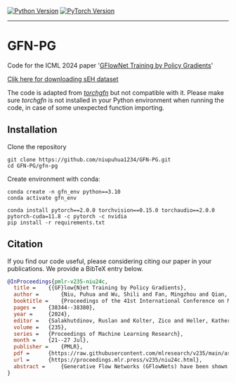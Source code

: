   <a href="https://www.python.org/"><img alt="Python Version" src="https://img.shields.io/badge/Python-%E2%89%A53.10-blue" /></a>
  <a href="https://pytorch.org/"><img alt="PyTorch Version" src="https://img.shields.io/badge/PyTorch-%E2%89%A52.0.0-green" /></a>
<!-- <div align="center">
</div> -->
--------------------------------------------------------------------------------
# GFN-PG
Code for the ICML 2024 paper '[GFlowNet Training by Policy Gradients](https://proceedings.mlr.press/v235/niu24c.html)'

[Clik here for downloading sEH dataset](https://drive.google.com/file/d/1-RCgm7CZFmU3UP4pw8CXI9r_LiUaUSP4/view?usp=sharing)

The code is adapted from [*torchgfn*](https://pypi.org/project/torchgfn/0.1.3/) but not compatible with it. Please make sure *torchgfn* is not installed in your Python environment when running the code, in case of some unexpected function importing. 

## Installation
Clone the repository
```
git clone https://github.com/niupuhua1234/GFN-PG.git
cd GFN-PG/gfn-pg
```

Create environment with conda:
```
conda create -n gfn_env python==3.10
conda activate gfn_env

conda install pytorch==2.0.0 torchvision==0.15.0 torchaudio==2.0.0 pytorch-cuda=11.8 -c pytorch -c nvidia
pip install -r requirements.txt
```



## Citation

If you find our code useful, please considering citing our paper in your publications. We provide a BibTeX entry below.


```bibtex
@InProceedings{pmlr-v235-niu24c,
  title = 	 {{GF}low{N}et Training by Policy Gradients},
  author =       {Niu, Puhua and Wu, Shili and Fan, Mingzhou and Qian, Xiaoning},
  booktitle = 	 {Proceedings of the 41st International Conference on Machine Learning},
  pages = 	 {38344--38380},
  year = 	 {2024},
  editor = 	 {Salakhutdinov, Ruslan and Kolter, Zico and Heller, Katherine and Weller, Adrian and Oliver, Nuria and Scarlett, Jonathan and Berkenkamp, Felix},
  volume = 	 {235},
  series = 	 {Proceedings of Machine Learning Research},
  month = 	 {21--27 Jul},
  publisher =    {PMLR},
  pdf = 	 {https://raw.githubusercontent.com/mlresearch/v235/main/assets/niu24c/niu24c.pdf},
  url = 	 {https://proceedings.mlr.press/v235/niu24c.html},
  abstract = 	 {Generative Flow Networks (GFlowNets) have been shown effective to generate combinatorial objects with desired properties. We here propose a new GFlowNet training framework, with policy-dependent rewards, that bridges keeping flow balance of GFlowNets to optimizing the expected accumulated reward in traditional Reinforcement-Learning (RL). This enables the derivation of new policy-based GFlowNet training methods, in contrast to existing ones resembling value-based RL. It is known that the design of backward policies in GFlowNet training affects efficiency. We further develop a coupled training strategy that jointly solves GFlowNet forward policy training and backward policy design. Performance analysis is provided with a theoretical guarantee of our policy-based GFlowNet training. Experiments on both simulated and real-world datasets verify that our policy-based strategies provide advanced RL perspectives for robust gradient estimation to improve GFlowNet performance. Our code is available at: github.com/niupuhua1234/GFN-PG.}
}


